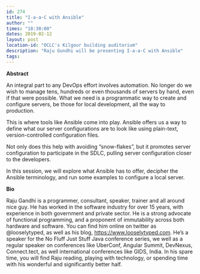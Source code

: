 ```yaml
---
id: 274
title: "I-a-a-C with Ansible"
author: ""
times: "18:30:00"
dates: 2019-02-12
layout: post
location-id: "OCLC's Kilgour building auditorium"  
description: "Raju Gundhi will be presenting I-a-a-C with Ansible"
tags: 
---
```

**Abstract**

An integral part to any DevOps effort involves automation. No longer do we wish to manage tens, hundreds or even thousands of servers by hand, even if that were possible. What we need is a programmatic way to create and configure servers, be those for local development, all the way to production.

This is where tools like Ansible come into play. Ansible offers us a way to define what our server configurations are to look like using plain-text, version-controlled configuration files.

Not only does this help with avoiding “snow-flakes”, but it promotes server configuration to participate in the SDLC, pulling server configuration closer to the developers.

In this session, we will explore what Ansible has to offer, decipher the Ansible terminology, and run some examples to configure a local server.

**Bio**

Raju Gandhi is a programmer, consultant, speaker, trainer and all around nice guy. He has worked in the software industry for over 15 years, with experience in both government and private sector. He is a strong advocate of functional programming, and a proponent of immutability across both hardware and software. You can find him online on twitter as @looselytyped, as well as his blog, https://www.looselytyped.com. He’s a speaker for the No Fluff Just Stuff Java conference series, we well as a regular speaker on conferences like UberConf, Angular Summit, DevNexus, Connect.tect, as well international conferences like GIDS, India. In his spare time, you will find Raju reading, playing with technology, or spending time with his wonderful and significantly better half.